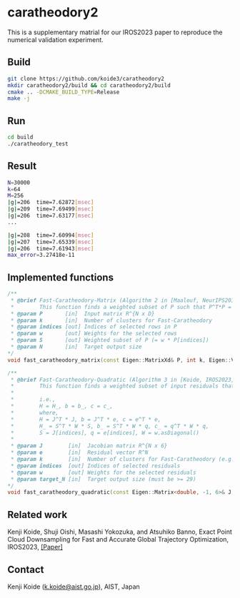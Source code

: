 # caratheodory2

This is a supplementary matrial for our IROS2023 paper to reproduce the numerical validation experiment.

## Build

```bash
git clone https://github.com/koide3/caratheodory2
mkdir caratheodory2/build && cd caratheodory2/build
cmake .. -DCMAKE_BUILD_TYPE=Release
make -j
```

## Run

```bash
cd build
./caratheodory_test
```

## Result

```bash
N=30000
k=64
M=256
|g|=206  time=7.62872[msec]
|g|=209  time=7.69499[msec]
|g|=206  time=7.63177[msec]
...

|g|=208  time=7.60994[msec]
|g|=207  time=7.65339[msec]
|g|=206  time=7.61943[msec]
max_error=3.27418e-11
```

## Implemented functions

```cpp
/**
 * @brief Fast-Caratheodory-Matrix (Algorithm 2 in [Maalouf, NeurIPS2019])
 *        This function finds a weighted subset of P such that P^T*P = S^T*S
 * @param P       [in]  Input matrix R^{N x D}
 * @param k       [in]  Number of clusters for Fast-Caratheodory
 * @param indices [out] Indices of selected rows in P
 * @param w       [out] Weights for the selected rows
 * @param S       [out] Weighted subset of P (= w * P[indices])
 * @param N       [in]  Target output size
*/
void fast_caratheodory_matrix(const Eigen::MatrixXd& P, int k, Eigen::VectorXi& indices, Eigen::VectorXd& w, Eigen::MatrixXd& S, int N);

/**
 * @brief Fast-Caratheodory-Quadratic (Algorithm 3 in [Koide, IROS2023]).
 *        This function finds a weighted subset of input residuals that exactly recovers the original quadratic error function.
 *
 *        i.e.,
 *        H = H_, b = b_, c = c_,
 *        where,
 *        H = J^T * J, b = J^T * e, c = e^T * e,
 *        H_ = S^T * W * S, b_ = S^T * W * q, c_ = q^T * W * q,
 *        S = J[indices], q = e[indices], W = w.asDiagonal()
 *
 * @param J        [in]  Jacobian matrix R^{N x 6}
 * @param e        [in]  Residual vector R^N
 * @param k        [in]  Number of clusters for Fast-Caratheodory (e.g., 64)
 * @param indices  [out] Indices of selected residuals
 * @param w        [out] Weights for the selected residuals
 * @param target_N [in]  Target output size (must be >= 29)
*/
void fast_caratheodory_quadratic(const Eigen::Matrix<double, -1, 6>& J, const Eigen::VectorXd& e, int k, Eigen::VectorXi& indices, Eigen::VectorXd& w, int target_N);
```

## Related work

Kenji Koide, Shuji Oishi, Masashi Yokozuka, and Atsuhiko Banno, Exact Point Cloud Downsampling for Fast and Accurate Global Trajectory Optimization, IROS2023, [[Paper]](https://arxiv.org/abs/2307.02948)


## Contact

Kenji Koide (k.koide@aist.go.jp), AIST, Japan
